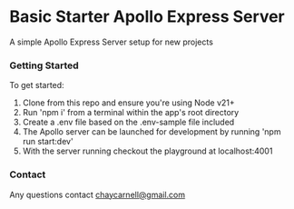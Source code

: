 # Basic Starter Apollo Express Server

A simple Apollo Express Server setup for new projects

### Getting Started

To get started:

1. Clone from this repo and ensure you're using Node v21+
2. Run 'npm i' from a terminal within the app's root directory
3. Create a .env file based on the .env-sample file included
4. The Apollo server can be launched for development by running 'npm run start:dev'
5. With the server running checkout the playground at localhost:4001

### Contact

Any questions contact chaycarnell@gmail.com
